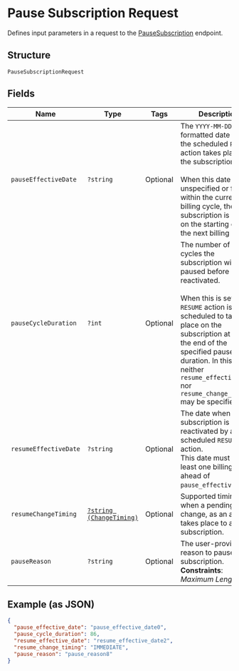 
# Pause Subscription Request

Defines input parameters in a request to the
[PauseSubscription](../../doc/apis/subscriptions.md#pause-subscription) endpoint.

## Structure

`PauseSubscriptionRequest`

## Fields

| Name | Type | Tags | Description | Getter | Setter |
|  --- | --- | --- | --- | --- | --- |
| `pauseEffectiveDate` | `?string` | Optional | The `YYYY-MM-DD`-formatted date when the scheduled `PAUSE` action takes place on the subscription.<br><br>When this date is unspecified or falls within the current billing cycle, the subscription is paused<br>on the starting date of the next billing cycle. | getPauseEffectiveDate(): ?string | setPauseEffectiveDate(?string pauseEffectiveDate): void |
| `pauseCycleDuration` | `?int` | Optional | The number of billing cycles the subscription will be paused before it is reactivated.<br><br>When this is set, a `RESUME` action is also scheduled to take place on the subscription at<br>the end of the specified pause cycle duration. In this case, neither `resume_effective_date`<br>nor `resume_change_timing` may be specified. | getPauseCycleDuration(): ?int | setPauseCycleDuration(?int pauseCycleDuration): void |
| `resumeEffectiveDate` | `?string` | Optional | The date when the subscription is reactivated by a scheduled `RESUME` action.<br>This date must be at least one billing cycle ahead of `pause_effective_date`. | getResumeEffectiveDate(): ?string | setResumeEffectiveDate(?string resumeEffectiveDate): void |
| `resumeChangeTiming` | [`?string (ChangeTiming)`](../../doc/models/change-timing.md) | Optional | Supported timings when a pending change, as an action, takes place to a subscription. | getResumeChangeTiming(): ?string | setResumeChangeTiming(?string resumeChangeTiming): void |
| `pauseReason` | `?string` | Optional | The user-provided reason to pause the subscription.<br>**Constraints**: *Maximum Length*: `255` | getPauseReason(): ?string | setPauseReason(?string pauseReason): void |

## Example (as JSON)

```json
{
  "pause_effective_date": "pause_effective_date0",
  "pause_cycle_duration": 86,
  "resume_effective_date": "resume_effective_date2",
  "resume_change_timing": "IMMEDIATE",
  "pause_reason": "pause_reason8"
}
```

